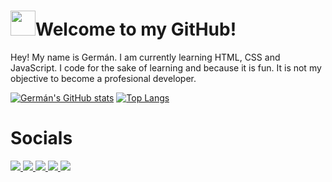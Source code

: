 # <img src="https://i.imgur.com/oCnBNlC.gif" width="40">Welcome to my GitHub!
Hey! My name is Germán. I am currently learning HTML, CSS and JavaScript.
I code for the sake of learning and because it is fun. It is not my objective to become a profesional developer.

[![Germán's GitHub stats](https://github-readme-stats.vercel.app/api?username=GermanHeim&show_icons=true&theme=tokyonight)](https://github.com/anuraghazra/github-readme-stats)
[![Top Langs](https://github-readme-stats.vercel.app/api/top-langs/?username=GermanHeim&theme=tokyonight&layout=compact)](https://github.com/anuraghazra/github-readme-stats)

# Socials
<a href="https://germanheim.gq">
<img src="https://img.shields.io/badge/Website-germanheim.gq-blue?style=for-the-badge">
</a>
<a href="mailto:german.martin.heim@gmail.com">
<img src="https://img.shields.io/badge/Email-german.martin.heim%40gmail.com-red?style=for-the-badge&logo=gmail">
</a>
<a href="https://stackoverflow.com/users/15286056/germanheim">
<img src="https://img.shields.io/badge/Stackoverflow-GermanHeim-orange?style=for-the-badge&logo=stackoverflow">
</a>
<a href="https://cssbattle.dev/player/germanheim">
<img src="https://img.shields.io/badge/CSS_Battles-@germanheim-yellow?style=for-the-badge&logo=css3">
</a>
<a href="https://www.goodreads.com/user/show/79866487-germ-n-heim">
<img src="https://img.shields.io/badge/GoodReads-germ%C3%A1n_heim-yellow?style=for-the-badge&logo=goodreads">
</a>
